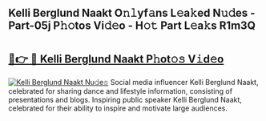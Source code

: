 ## Kelli Berglund Naakt O𝚗𝚕yf𝚊ns L𝚎a𝚔ed N𝚞𝚍es - Part-05j P𝚑𝚘tos Vi𝚍𝚎o - H𝚘𝚝 Part L𝚎a𝚔s R1m3Q

# <h2><a href="http://kfep5k.oniu.top/?m=Kelli+Berglund+Naakt">🔗👉 🔴 Kelli Berglund Naakt P𝚑ot𝚘𝚜 V𝚒d𝚎o</a></h2>

[![Kelli Berglund Naakt Nu𝚍e𝚜](https://i.imgur.com/0qMVB7G.gif)](http://kfep5k.oniu.top/?m=Kelli+Berglund+Naakt)
Social media influencer Kelli Berglund Naakt, celebrated for sharing dance and lifestyle information, consisting of presentations and blogs. Inspiring public speaker Kelli Berglund Naakt, celebrated for their ability to inspire and motivate large audiences.  
